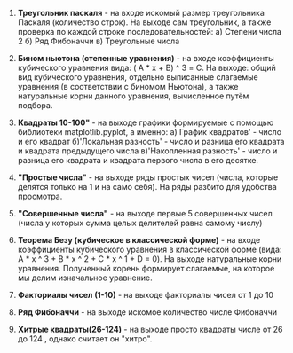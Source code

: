1. **Треугольник паскаля** - на входе искомый размер треугольника Паскаля (количество строк). На выходе сам треугольник, а также проверка по каждой строке последовательностей:
 а) Степени числа 2
 б) Ряд Фибоначчи
 в) Треугольные числа

2. **Бином ньютона (степенные уравнения)** - на входе коэффициенты кубического уравнения вида: ( A * x + B) ^ 3 = C. На выходе: общий вид кубического уравнения, отдельно выписанные слагаемые уравнения (в соответствии с биномом Ньютона), а также натуральные корни данного уравнения, вычисленное путём подбора.
  
3. **Квадраты 10-100"** - на выходе графики формируемые с помощью библиотеки matplotlib.pyplot, а именно: 
 а) График квадратов' - число и его квадрат
 б)'Локальная разность' - число и разница его квадрата и квадрата предыдущего числа
 в)'Накопленная разность' - число и разница его квадрата и квадрата первого числа в его десятке.

4. **"Простые числа"** - на выходе ряды простых чисел (числа, которые делятся только на 1 и на само себя). На ряды разбито для удобства просмотра.
   
5. **"Совершенные числа"** - на выходе первые 5 совершенных чисел (числа у которых сумма целых делителей равна самому числу)
   
6. **Теорема Безу (кубическое в классической форме)** - на входе коэффициенты кубического уравнения в классической форме (вида: A * x ^ 3  + B * x ^ 2 + C * x ^ 1 + D = 0). На выходе натуральные корни уравнения. Полученный корень формирует слагаемые, на которое мы делим изначальное уравнение.
   
7. **Факториалы чисел (1-10)** - на выходе факториалы чисел от 1 до 10

8. **Ряд Фибоначчи** - на выходе искомое количество числе Фибоначчи

9. **Хитрые квадраты(26-124)** - на выходе просто квадраты числе от 26 до 124 , однако считает он "хитро".
